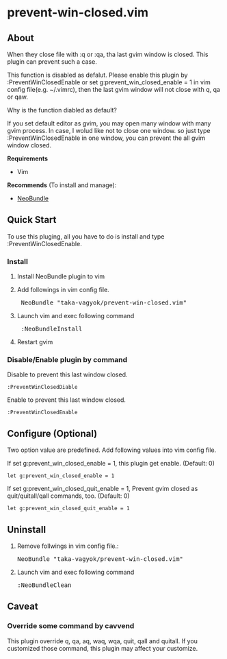 prevent-win-closed.vim
======================

## About

When they close file with :q or :qa, tha last gvim window is closed.
This plugin can prevent such a case.

This function is disabled as defalut. Please enable this plugin by :PreventWinClosedEnable or set g:prevent_win_closed_enable = 1 in vim config file(e.g. ~/.vimrc), then the last gvim window will not close with q, qa or qaw.


Why is the function diabled as default?

If you set default editor as gvim, you may open many window with many gvim process. In case, I wolud like not to close one window. so just type :PreventWinClosedEnable in one window, you can prevent the all gvim window closed.

__Requirements__
- Vim

__Recommends__ (To install and manage):
- [NeoBundle](https:://github.com/Shougo/neobundle.vim)

## Quick Start

To use this pluging, all you have to do is install and type :PreventWinClosedEnable.

### Install

1. Install NeoBundle plugin to vim
2. Add followings in vim config file.

	<pre> NeoBundle "taka-vagyok/prevent-win-closed.vim"</pre>

3. Launch vim and exec following command
	
	<pre> :NeoBundleInstall</pre>
	
4. Restart gvim

### Disable/Enable plugin by command

Disable to prevent this last window closed.

	:PreventWinClosedDiable

Enable to prevent this last window closed.

	:PreventWinClosedEnable

## Configure (Optional) 

Two option value are predefined.
Add following values into vim config file.


If set g:prevent_win_closed_enable = 1, this plugin get enable. (Default: 0)
	
	let g:prevent_win_closed_enable = 1
	
If set g:prevent_win_closed_quit_enable = 1, Prevent gvim closed as quit/quitall/qall commands, too. (Default: 0)

	let g:prevent_win_closed_quit_enable = 1
 

## Uninstall

1. Remove follwings in vim config file.:

	<pre>NeoBundle "taka-vagyok/prevent-win-closed.vim"</pre>

2. Launch vim and exec following command

	<pre>:NeoBundleClean</pre>

## Caveat

### Override some command by cavvend

This plugin override q, qa, aq, waq, wqa, quit, qall and quitall.
If you customized those command, this plugin may affect your customize.
